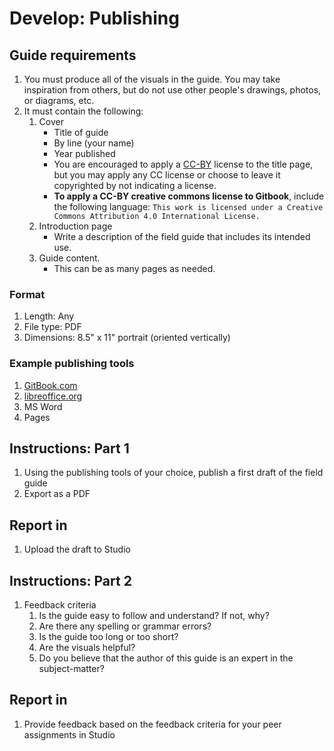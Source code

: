 # Develop: Publishing

## Guide requirements

1. You must produce all of the visuals in the guide. You may take inspiration from others, but do not use other people's drawings, photos, or diagrams, etc.
2. It must contain the following:
   1. Cover
      * Title of guide
      * By line \(your name\)
      * Year published
      * You are encouraged to apply a [CC-BY](https://creativecommons.org/licenses/by/4.0/) license to the title page, but you may apply any CC license or choose to leave it copyrighted by not indicating a license.
      * **To apply a CC-BY creative commons license to Gitbook**, include the following language: `This work is licensed under a Creative Commons Attribution 4.0 International License.`
   2. Introduction page
      * Write a description of the field guide that includes its intended use.
   3. Guide content.
      * This can be as many pages as needed.

### Format

1. Length: Any
2. File type: PDF
3. Dimensions: 8.5" x 11" portrait \(oriented vertically\)

### Example publishing tools

1. [GitBook.com](https://www.gitbook.com)
2. [libreoffice.org](https://www.libreoffice.org/)
3. MS Word
4. Pages

## Instructions: Part 1

1. Using the publishing tools of your choice, publish a first draft of the field guide
2. Export as a PDF

## Report in

1. Upload the draft to Studio

## Instructions: Part 2

1. Feedback criteria
   1. Is the guide easy to follow and understand? If not, why?
   2. Are there any spelling or grammar errors?
   3. Is the guide too long or too short?
   4. Are the visuals helpful?
   5. Do you believe that the author of this guide is an expert in the subject-matter?

## Report in

1. Provide feedback based on the feedback criteria for your peer assignments in Studio



